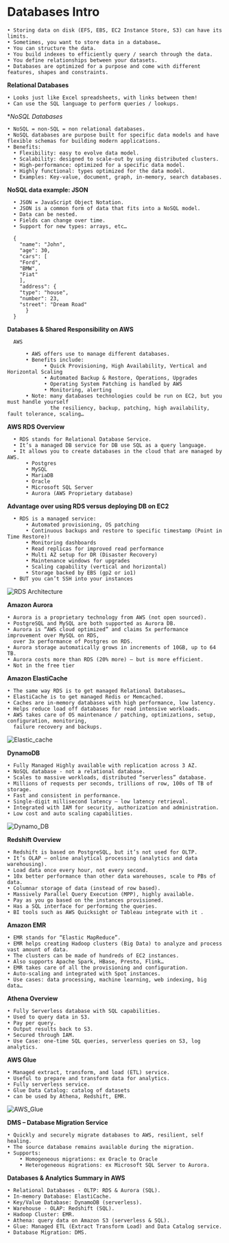 # Databases Intro

    • Storing data on disk (EFS, EBS, EC2 Instance Store, S3) can have its limits.
    • Sometimes, you want to store data in a database…
    • You can structure the data.
    • You build indexes to efficiently query / search through the data.
    • You define relationships between your datasets.
    • Databases are optimized for a purpose and come with different features, shapes and constraints.
 
 **Relational Databases**
  
    • Looks just like Excel spreadsheets, with links between them!
    • Can use the SQL language to perform queries / lookups.
    
 **NoSQL Databases*
 
    • NoSQL = non-SQL = non relational databases.
    • NoSQL databases are purpose built for specific data models and have flexible schemas for building modern applications.
    • Benefits:
      • Flexibility: easy to evolve data model.
      • Scalability: designed to scale-out by using distributed clusters.
      • High-performance: optimized for a specific data model.
      • Highly functional: types optimized for the data model.
      • Examples: Key-value, document, graph, in-memory, search databases.
      
 **NoSQL data example: JSON**
 
      • JSON = JavaScript Object Notation.
      • JSON is a common form of data that fits into a NoSQL model.
      • Data can be nested.
      • Fields can change over time.
      • Support for new types: arrays, etc…
      
      {
        "name": "John",
        "age": 30,
        "cars": [
        "Ford",
        "BMW",
        "Fiat"
        ],
        "address": {
        "type": "house",
        "number": 23,
        "street": "Dream Road"
          }
      }
      
  **Databases & Shared Responsibility on AWS**
  
      AWS
      
          • AWS offers use to manage different databases.
          • Benefits include:
                • Quick Provisioning, High Availability, Vertical and Horizontal Scaling
                • Automated Backup & Restore, Operations, Upgrades
                • Operating System Patching is handled by AWS
                • Monitoring, alerting
          • Note: many databases technologies could be run on EC2, but you must handle yourself 
                  the resiliency, backup, patching, high availability, fault tolerance, scaling…
   
  **AWS RDS Overview**
  
      • RDS stands for Relational Database Service.
      • It’s a managed DB service for DB use SQL as a query language.
      • It allows you to create databases in the cloud that are managed by AWS.
          • Postgres
          • MySQL
          • MariaDB
          • Oracle
          • Microsoft SQL Server
          • Aurora (AWS Proprietary database)
          
   **Advantage over using RDS versus deploying DB on EC2**
   
      • RDS is a managed service:
          • Automated provisioning, OS patching
          • Continuous backups and restore to specific timestamp (Point in Time Restore)!
          • Monitoring dashboards
          • Read replicas for improved read performance
          • Multi AZ setup for DR (Disaster Recovery)
          • Maintenance windows for upgrades
          • Scaling capability (vertical and horizontal)
          • Storage backed by EBS (gp2 or io1)
      • BUT you can’t SSH into your instances
      
      
 ![RDS Architecture](https://github.com/mnadarsh/AWS/blob/master/Images/RDS_Architecture.PNG "RDS Architecure")
  
   **Amazon Aurora**
    
    • Aurora is a proprietary technology from AWS (not open sourced).
    • PostgreSQL and MySQL are both supported as Aurora DB.
    • Aurora is “AWS cloud optimized” and claims 5x performance improvement over MySQL on RDS,
      over 3x performance of Postgres on RDS.
    • Aurora storage automatically grows in increments of 10GB, up to 64 TB.
    • Aurora costs more than RDS (20% more) – but is more efficient.
    • Not in the free tier
          
   **Amazon ElastiCache**
   
    • The same way RDS is to get managed Relational Databases…
    • ElastiCache is to get managed Redis or Memcached.
    • Caches are in-memory databases with high performance, low latency.
    • Helps reduce load off databases for read intensive workloads.
    • AWS takes care of OS maintenance / patching, optimizations, setup, configuration, monitoring,
      failure recovery and backups.
    
   ![Elastic_cache](https://github.com/mnadarsh/AWS/blob/master/Images/Elastic_Cache.PNG "Elastic_Cache")
   
  **DynamoDB**
  
    • Fully Managed Highly available with replication across 3 AZ.
    • NoSQL database - not a relational database.
    • Scales to massive workloads, distributed “serverless” database.
    • Millions of requests per seconds, trillions of row, 100s of TB of storage.
    • Fast and consistent in performance.
    • Single-digit millisecond latency – low latency retrieval.
    • Integrated with IAM for security, authorization and administration.
    • Low cost and auto scaling capabilities.
   
  ![Dynamo_DB](https://github.com/mnadarsh/AWS/blob/master/Images/DynamoDB.PNG "Dynamo_DB")
   
  **Redshift Overview**
  
    • Redshift is based on PostgreSQL, but it’s not used for OLTP.
    • It’s OLAP – online analytical processing (analytics and data warehousing).
    • Load data once every hour, not every second.
    • 10x better performance than other data warehouses, scale to PBs of data.
    • Columnar storage of data (instead of row based).
    • Massively Parallel Query Execution (MPP), highly available.
    • Pay as you go based on the instances provisioned.
    • Has a SQL interface for performing the queries.
    • BI tools such as AWS Quicksight or Tableau integrate with it .
    
  **Amazon EMR**
  
    • EMR stands for “Elastic MapReduce”.
    • EMR helps creating Hadoop clusters (Big Data) to analyze and process vast amount of data.
    • The clusters can be made of hundreds of EC2 instances.
    • Also supports Apache Spark, HBase, Presto, Flink…
    • EMR takes care of all the provisioning and configuration.
    • Auto-scaling and integrated with Spot instances.
    • Use cases: data processing, machine learning, web indexing, big data…
    
  **Athena Overview**
  
    • Fully Serverless database with SQL capabilities.
    • Used to query data in S3.
    • Pay per query.
    • Output results back to S3.
    • Secured through IAM.
    • Use Case: one-time SQL queries, serverless queries on S3, log analytics.
    
  **AWS Glue**
  
    • Managed extract, transform, and load (ETL) service.
    • Useful to prepare and transform data for analytics.
    • Fully serverless service.
    • Glue Data Catalog: catalog of datasets
    • can be used by Athena, Redshift, EMR.
    
  ![AWS_Glue](https://github.com/mnadarsh/AWS/blob/master/Images/AWS_Glue.PNG "AWS_Glue")  
  
 **DMS – Database Migration Service**
  
    • Quickly and securely migrate databases to AWS, resilient, self healing.
    • The source database remains available during the migration.
    • Supports:
        • Homogeneous migrations: ex Oracle to Oracle
        • Heterogeneous migrations: ex Microsoft SQL Server to Aurora.
    
 **Databases & Analytics Summary in AWS**
 
    • Relational Databases - OLTP: RDS & Aurora (SQL).
    • In-memory Database: ElastiCache.
    • Key/Value Database: DynamoDB (serverless).
    • Warehouse - OLAP: Redshift (SQL).
    • Hadoop Cluster: EMR.
    • Athena: query data on Amazon S3 (serverless & SQL).
    • Glue: Managed ETL (Extract Transform Load) and Data Catalog service.
    • Database Migration: DMS.
